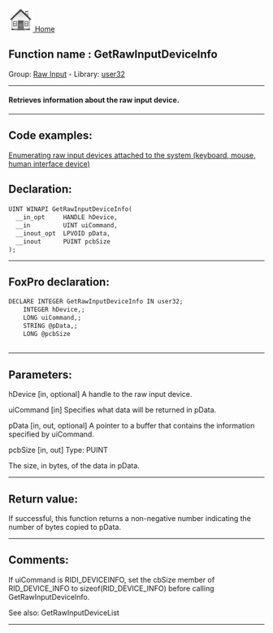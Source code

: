 [<img src="../../images/home.png"> Home ](https://github.com/VFPX/Win32API)  

## Function name : GetRawInputDeviceInfo
Group: [Raw Input](../../functions_group.md#Raw_Input)  -  Library: [user32](../../libraries.md#user32)  
***  


#### Retrieves information about the raw input device.
***  


## Code examples:
[Enumerating raw input devices attached to the system (keyboard, mouse, human interface device)](../../samples/sample_571.md)  

## Declaration:
```foxpro  
UINT WINAPI GetRawInputDeviceInfo(
  __in_opt     HANDLE hDevice,
  __in         UINT uiCommand,
  __inout_opt  LPVOID pData,
  __inout      PUINT pcbSize
);  
```  
***  


## FoxPro declaration:
```foxpro  
DECLARE INTEGER GetRawInputDeviceInfo IN user32;
	INTEGER hDevice,;
	LONG uiCommand,;
	STRING @pData,;
	LONG @pcbSize
  
```  
***  


## Parameters:
hDevice [in, optional]
A handle to the raw input device.

uiCommand [in]
Specifies what data will be returned in pData.

pData [in, out, optional]
A pointer to a buffer that contains the information specified by uiCommand. 

pcbSize [in, out]
Type: PUINT

The size, in bytes, of the data in pData.  
***  


## Return value:
If successful, this function returns a non-negative number indicating the number of bytes copied to pData.  
***  


## Comments:
If uiCommand is RIDI_DEVICEINFO, set the cbSize member of RID_DEVICE_INFO to sizeof(RID_DEVICE_INFO) before calling GetRawInputDeviceInfo.  
  
See also: GetRawInputDeviceList   
  
***  

